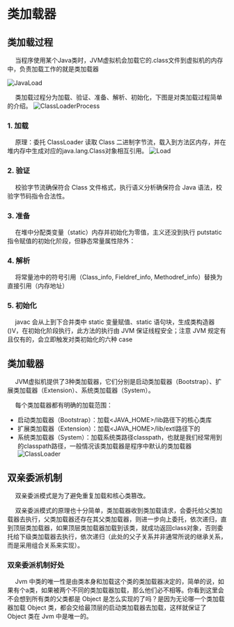 # 类加载器

## 类加载过程
&emsp; 当程序使用某个Java类时，JVM虚拟机会加载它的.class文件到虚拟机的内存中，负责加载工作的就是类加载器

![JavaLoad](/public/java/javaUnderlayer/classLoader/JavaLoad.png)

&emsp; 类加载过程分为加载、验证、准备、解析、初始化，下图是对类加载过程简单的介绍。
![ClassLoaderProcess](/public/java/javaUnderlayer/classLoader/ClassLoaderProcess.png)

### 1. 加载
&emsp; 原理：委托 ClassLoader 读取 Class 二进制字节流，载入到方法区内存，并在堆内存中生成对应的java.lang.Class对象相互引用。
![Load](/public/java/javaUnderlayer/classLoader/Load.png)

### 2. 验证
&emsp; 校验字节流确保符合 Class 文件格式，执行语义分析确保符合 Java 语法，校验字节码指令合法性。

### 3. 准备
&emsp; 在堆中分配类变量（static）内存并初始化为零值，主义还没到执行 putstatic 指令赋值的初始化阶段，但静态常量属性除外：

### 4. 解析
&emsp; 将常量池中的符号引用（Class_info, Fieldref_info, Methodref_info）替换为直接引用（内存地址）

### 5. 初始化
&emsp; javac 会从上到下合并类中 static 变量赋值、static 语句块，生成类构造器()V，在初始化阶段执行，此方法的执行由 JVM 保证线程安全；注意 JVM 规定有且仅有的，会立即触发对类初始化的六种 case

## 类加载器
&emsp; JVM虚拟机提供了3种类加载器，它们分别是启动类加载器（Bootstrap）、扩展类加载器（Extension）、系统类加载器（System）。

&emsp; 每个类加载器都有明确的加载范围：
- 启动类加载器（Bootstrap）：加载\<JAVA_HOME>/lib路径下的核心类库
- 扩展类加载器（Extension）：加载\<JAVA_HOME>/lib/extl路径下的
- 系统类加载器（System）：加载系统类路径classpath，也就是我们经常用到的classpath路径，一般情况该类加载器是程序中默认的类加载器
![ClassLoader](/public/java/javaUnderlayer/classLoader/ClassLoader.png)

## 双亲委派机制
&emsp; 双亲委派模式是为了避免重复加载和核心类篡改。

&emsp; 双亲委派模式的原理也十分简单，类加载器收到类加载请求，会委托给父类加载器去执行，父类加载器还存在其父类加载器，则进一步向上委托，依次递归，直到顶层类加载器，如果顶层类加载器加载到该类，就成功返回class对象，否则委托给下级类加载器去执行，依次递归（此处的父子关系并非通常所说的继承关系，而是采用组合关系来实现）。

### 双亲委派机制好处
&emsp; Jvm 中类的唯一性是由类本身和加载这个类的类加载器决定的，简单的说，如果有个a类，如果被两个不同的类加载器加载，那么他们必不相等。你看到这里会不会想到所有类的父类都是 Object 是怎么实现的了吗？是因为无论哪一个类加载器加载 Object 类，都会交给最顶层的启动类加载器去加载，这样就保证了 Object 类在 Jvm 中是唯一的。
